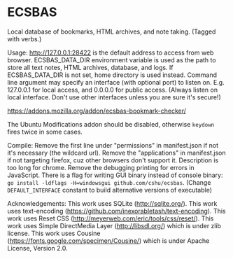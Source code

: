 # ECSBAS
Local database of bookmarks, HTML archives, and note taking. (Tagged with verbs.)

Usage: http://127.0.0.1:28422 is the default address to access from web browser. ECSBAS_DATA_DIR environment variable is used as the path to store all text notes, HTML archives, database, and logs. If ECSBAS_DATA_DIR is not set, home directory is used instead. Command line argument may specify an interface (with optional port) to listen on. E.g. 127.0.0.1 for local access, and 0.0.0.0 for public access. (Always listen on local interface. Don't use other interfaces unless you are sure it's secure!)

https://addons.mozilla.org/addon/ecsbas-bookmark-checker/

The Ubuntu Modifications addon should be disabled, otherwise `keydown` fires twice in some cases.

Compile:
Remove the first line under "permissions" in manifest.json if not it's necessary (the wildcard url).
Remove the "applications" in manifest.json if not targeting firefox, cuz other browsers don't support it.
Description is too long for chrome.
Remove the debugging printing for errors in JavaScript.
There is a flag for writing GUI binary instead of console binary: `go install -ldflags -H=windowsgui github.com/cshu/ecsbas`.
(Change `DEFAULT_INTERFACE` constant to build alternative versions of executable)

Acknowledgements:
This work uses SQLite (http://sqlite.org/).
This work uses text-encoding (https://github.com/inexorabletash/text-encoding).
This work uses Reset CSS (http://meyerweb.com/eric/tools/css/reset/).
This work uses Simple DirectMedia Layer (http://libsdl.org/) which is under zlib license.
This work uses Cousine (https://fonts.google.com/specimen/Cousine/) which is under Apache License, Version 2.0.

